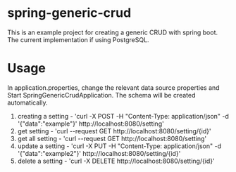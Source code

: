 # spring-generic-crud
This is an example project for creating a generic CRUD with spring boot. The current implementation if using PostgreSQL.

# Usage
In application.properties, change the relevant data source properties and Start SpringGenericCrudApplication.
The schema will be created automatically.

1. creating a setting - 'curl -X POST -H "Content-Type: application/json" -d '{"data":"example"}' http://localhost:8080/setting'
2. get setting - 'curl --request GET http://localhost:8080/setting/{id}'
3. get all setting - 'curl --request GET http://localhost:8080/setting' 
4. update a setting - 'curl -X PUT -H "Content-Type: application/json" -d '{"data":"example2"}' http://localhost:8080/setting/{id}'
5. delete a setting - 'curl -X DELETE http://localhost:8080/setting/{id}'